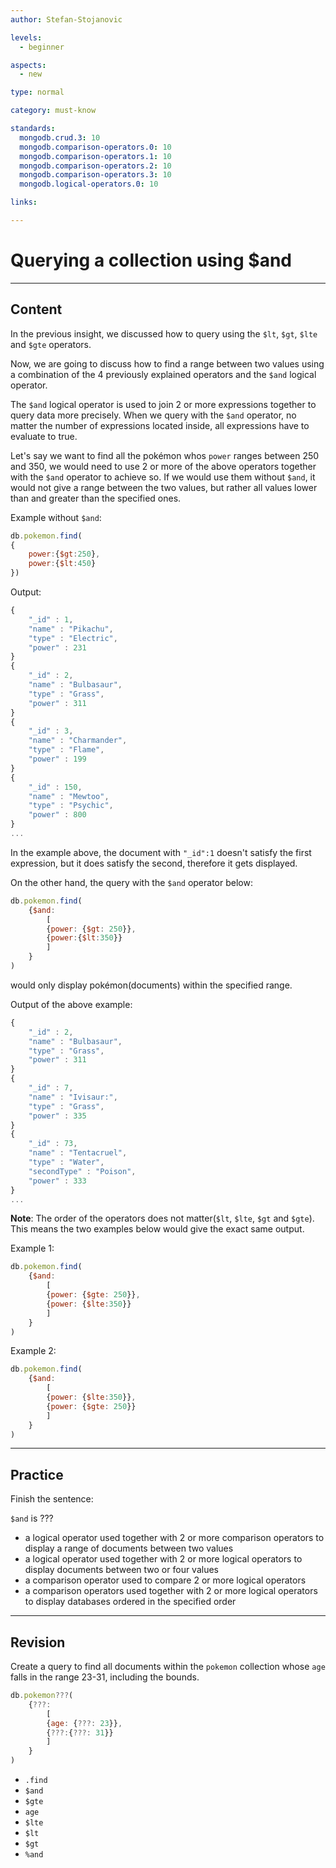 ```yaml
---
author: Stefan-Stojanovic

levels:
  - beginner

aspects:
  - new

type: normal

category: must-know

standards:
  mongodb.crud.3: 10
  mongodb.comparison-operators.0: 10
  mongodb.comparison-operators.1: 10
  mongodb.comparison-operators.2: 10
  mongodb.comparison-operators.3: 10
  mongodb.logical-operators.0: 10

links:

---
```

# Querying a collection using $and
---
## Content

In the previous insight, we discussed how to query using the `$lt`, `$gt`, `$lte` and `$gte` operators.

Now, we are going to discuss how to find a range between two values using a combination of the 4 previously explained operators and the `$and` logical operator.

The `$and` logical operator is used to join 2 or more expressions together to query data more precisely. When we query with the `$and` operator, no matter the number of expressions located inside, all expressions have to evaluate to true.

Let's say we want to find all the pokémon whos `power` ranges between 250 and 350, we would need to use 2 or more of the above operators together with the `$and` operator to achieve so. If we would use them without `$and`, it would not give a range between the two values, but rather all values lower than and greater than the specified ones.

Example without `$and`:
```javascript
db.pokemon.find(
{
    power:{$gt:250},
    power:{$lt:450}
})
```
Output:
```javascript
{
    "_id" : 1,
    "name" : "Pikachu",
    "type" : "Electric",
    "power" : 231
}
{
    "_id" : 2,
    "name" : "Bulbasaur",
    "type" : "Grass",
    "power" : 311
}
{
    "_id" : 3,
    "name" : "Charmander",
    "type" : "Flame",
    "power" : 199
}
{
    "_id" : 150,
    "name" : "Mewtoo",
    "type" : "Psychic",
    "power" : 800
}
...
```
In the example above, the document with `"_id":1` doesn't satisfy the first expression, but it does satisfy the second, therefore it gets displayed.

On the other hand, the query with the `$and` operator below:
```javascript
db.pokemon.find(
    {$and:
        [
        {power: {$gt: 250}},
        {power:{$lt:350}}
        ]
    }
)
```
would only display pokémon(documents) within the specified range.

Output of the above example:
```javascript
{
    "_id" : 2,
    "name" : "Bulbasaur",
    "type" : "Grass",
    "power" : 311
}
{
    "_id" : 7,
    "name" : "Ivisaur:",
    "type" : "Grass",
    "power" : 335
}
{
    "_id" : 73,
    "name" : "Tentacruel",
    "type" : "Water",
    "secondType" : "Poison",
    "power" : 333
}
...
```

**Note**: The order of the operators does not matter(`$lt`, `$lte`, `$gt` and `$gte`). This means the two examples below would give the exact same output.

Example 1:
```javascript
db.pokemon.find(
    {$and:
        [
        {power: {$gte: 250}},
        {power: {$lte:350}}
        ]
    }
)
```
Example 2:
```javascript
db.pokemon.find(
    {$and:
        [
        {power: {$lte:350}},
        {power: {$gte: 250}}
        ]
    }
)
```

---
## Practice

Finish the sentence:

`$and` is ???

* a logical operator used together with 2 or more comparison operators to display a range of documents between two values
* a logical operator used together with 2 or more logical operators to display documents between two or four values
* a comparison operator used to compare 2 or more logical operators
* a comparison operators used together with 2 or more logical operators to display databases ordered in the specified order

---
## Revision

Create a query to find all documents within the `pokemon` collection whose `age` falls in the range 23-31, including the bounds.

```javascript
db.pokemon???(
    {???:
        [
        {age: {???: 23}},
        {???:{???: 31}}
        ]
    }
)
```

* `.find`
* `$and`
* `$gte`
* `age`
* `$lte`
* `$lt`
* `$gt`
* `%and`
